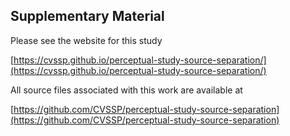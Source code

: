 ---
---
## Supplementary Material

Please see the website for this study

[https://cvssp.github.io/perceptual-study-source-separation/](https://cvssp.github.io/perceptual-study-source-separation/)

All source files associated with this work are available at

[https://github.com/CVSSP/perceptual-study-source-separation](https://github.com/CVSSP/perceptual-study-source-separation)
